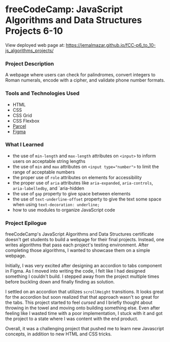 # freeCodeCamp: JavaScript Algorithms and Data Structures Projects 6-10

View deployed web page at: https://jemalmazar.github.io/fCC-p6_to_10-js_algorithms_projects/

### Project Description

A webpage where users can check for palindromes, convert integers to Roman numerals, encode with a cipher, and validate phone number formats.

### Tools and Technologies Used

- HTML
- CSS
- CSS Grid
- CSS Flexbox
- [Parcel](https://parceljs.org/)
- [Figma](https://www.figma.com/)

### What I Learned

- the use of `min-length` and `max-length` attributes on `<input>` to inform users on acceptable string lengths
- the use of `min` and `max` attributes on `<input type="number">` to limit the range of acceptable numbers
- the proper use of `role` attributes on elements for accessibility
- the proper use of `aria` attributes like `aria-expanded`, `aria-controls`, `aria-labelledby`, and `aria-hidden
- the use of `gap` property to give space between elements
- the use of `text-underline-offset` property to give the text some space when using `text-decoration: underline;`
- how to use modules to organize JavaScript code

### Project Epilogue

freeCodeCamp's JavaScript Algorithms and Data Structures certificate doesn't get students to build a webpage for their final projects. Instead, one writes algorithms that pass each project's testing environment. After completing those algorithms, I wanted to showcase them on a simple webpage.

Initially, I was very excited after designing an accordion to tabs component in Figma. As I moved into writing the code, I felt like I had designed something I couldn't build. I stepped away from the project multiple times before buckling down and finally finding as solution.

I settled on an accordion that utilizes `scrollHeight` transitions. It looks great for the accordion but soon realized that that approach wasn't so great for the tabs. This project started to feel *cursed* and I briefly thought about throwing in the towel and moving onto building something else. Even after feeling like I wasted time with a poor implementation, I stuck with it and got the project to a state where I was content with the end product.

Overall, it was a challenging project that pushed me to learn new Javascript concepts, in addition to new HTML and CSS tricks.